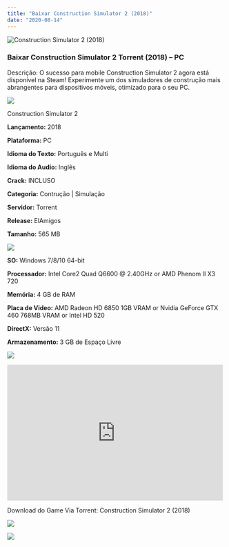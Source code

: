 ```yaml
---
title: "Baixar Construction Simulator 2 (2018)"
date: "2020-08-14"
---
```


![Construction Simulator 2 (2018)](https://1.bp.blogspot.com/-kZmEIv5GJL0/XxHT4QyGe-I/AAAAAAAAA5o/nNbFrgRhhykMKpZQFf2KEZUTUiq6G2j-ACNcBGAsYHQ/s320/poster.jpg "Construction Simulator 2 (2018)")

### Baixar Construction Simulator 2 Torrent (2018) – PC

Descrição: O sucesso para mobile Construction Simulator 2 agora está disponível na Steam! Experimente um dos simuladores de construção mais abrangentes para dispositivos móveis, otimizado para o seu PC.

![](https://1.bp.blogspot.com/-XIAoZor_ewQ/Xt6k8H1cWZI/AAAAAAAAAi0/oGRR_ah4Rf449lfQQZDiX_22jAu7LLnJACPcBGAYYCw/s400/Bot{4608eb41b51a711b0b999304a189c296d691bb56043e613118fd17737bb26b97}25C3{4608eb41b51a711b0b999304a189c296d691bb56043e613118fd17737bb26b97}25A3o{4608eb41b51a711b0b999304a189c296d691bb56043e613118fd17737bb26b97}2Bde{4608eb41b51a711b0b999304a189c296d691bb56043e613118fd17737bb26b97}2BInforma{4608eb41b51a711b0b999304a189c296d691bb56043e613118fd17737bb26b97}25C3{4608eb41b51a711b0b999304a189c296d691bb56043e613118fd17737bb26b97}25A7{4608eb41b51a711b0b999304a189c296d691bb56043e613118fd17737bb26b97}25C3{4608eb41b51a711b0b999304a189c296d691bb56043e613118fd17737bb26b97}25B5es.jpg)

Construction Simulator 2

**Lançamento:** 2018

**Plataforma:** PC

**Idioma do Texto:** Português e Multi

**Idioma do Audio:** Inglês

**Crack:** INCLUSO

**Categoria:** Contrução | Simulação

**Servidor:** Torrent

**Release:** ElAmigos

**Tamanho:** 565 MB

![](https://1.bp.blogspot.com/-h4INo_OBwls/Xt6lEEMpxNI/AAAAAAAAAi4/JjyyoRDYOagV83dzmOlHFitCwsklVMs6ACPcBGAYYCw/s400/Bot{4608eb41b51a711b0b999304a189c296d691bb56043e613118fd17737bb26b97}25C3{4608eb41b51a711b0b999304a189c296d691bb56043e613118fd17737bb26b97}25A3o{4608eb41b51a711b0b999304a189c296d691bb56043e613118fd17737bb26b97}2Bde{4608eb41b51a711b0b999304a189c296d691bb56043e613118fd17737bb26b97}2BRequisitos.jpg)

**SO:** Windows 7/8/10 64-bit

**Processador:** Intel Core2 Quad Q6600 @ 2.40GHz or AMD Phenom II X3 720

**Memória:** 4 GB de RAM

**Placa de Video:** AMD Radeon HD 6850 1GB VRAM or Nvidia GeForce GTX 460 768MB VRAM or Intel HD 520

**DirectX:** Versão 11

**Armazenamento:** 3 GB de Espaço Livre

![](https://1.bp.blogspot.com/-rcYyVsnA81c/Xt6lZMZ2XiI/AAAAAAAAAjA/1MF2KKFyKSoUtwrodSDJRdpQoMNmnHOhwCPcBGAYYCw/s400/Bot{4608eb41b51a711b0b999304a189c296d691bb56043e613118fd17737bb26b97}25C3{4608eb41b51a711b0b999304a189c296d691bb56043e613118fd17737bb26b97}25A3o{4608eb41b51a711b0b999304a189c296d691bb56043e613118fd17737bb26b97}2Bde{4608eb41b51a711b0b999304a189c296d691bb56043e613118fd17737bb26b97}2BTrailer.jpg)

<iframe allow="accelerometer; autoplay; encrypted-media; gyroscope; picture-in-picture" allowfullscreen frameborder="0" height="315" src="https://www.youtube.com/embed/E_33c1HJn5Y" width="500"></iframe>

Download do Game Via Torrent: Construction Simulator 2 (2018)

[![](https://1.bp.blogspot.com/-KEcbu5lXdM0/Xu5yX-HgHDI/AAAAAAAAAsY/bBJ6W14NqC4-Ny_0LiwqQPIkTbYzyURcACPcBGAYYCw/s200/CAPA3.jpg)](https://utorrentmegagames.blogspot.com/p/recomendado.html)

[![](https://1.bp.blogspot.com/-Rkir3Cy7E90/XthUbQKV_OI/AAAAAAAAAgU/q6xV1k8mreQnsOAbeImqH6Qi8ahsN2LpACPcBGAYYCw/s1600/Bot{4608eb41b51a711b0b999304a189c296d691bb56043e613118fd17737bb26b97}25C3{4608eb41b51a711b0b999304a189c296d691bb56043e613118fd17737bb26b97}25A3o{4608eb41b51a711b0b999304a189c296d691bb56043e613118fd17737bb26b97}2Bde{4608eb41b51a711b0b999304a189c296d691bb56043e613118fd17737bb26b97}2BDownload.jpg)](F47E34D26EC404637A82C0D633CC0C9F1F12A0BC&dn=sr-constructionsimulator2&tr=udp{4608eb41b51a711b0b999304a189c296d691bb56043e613118fd17737bb26b97}3a{4608eb41b51a711b0b999304a189c296d691bb56043e613118fd17737bb26b97}2f{4608eb41b51a711b0b999304a189c296d691bb56043e613118fd17737bb26b97}2ftracker.opentrackr.org{4608eb41b51a711b0b999304a189c296d691bb56043e613118fd17737bb26b97}3a1337{4608eb41b51a711b0b999304a189c296d691bb56043e613118fd17737bb26b97}2fannounce&tr=udp{4608eb41b51a711b0b999304a189c296d691bb56043e613118fd17737bb26b97}3a{4608eb41b51a711b0b999304a189c296d691bb56043e613118fd17737bb26b97}2f{4608eb41b51a711b0b999304a189c296d691bb56043e613118fd17737bb26b97}2ftracker.leechers-paradise.org{4608eb41b51a711b0b999304a189c296d691bb56043e613118fd17737bb26b97}3a6969{4608eb41b51a711b0b999304a189c296d691bb56043e613118fd17737bb26b97}2fannounce&tr=udp{4608eb41b51a711b0b999304a189c296d691bb56043e613118fd17737bb26b97}3a{4608eb41b51a711b0b999304a189c296d691bb56043e613118fd17737bb26b97}2f{4608eb41b51a711b0b999304a189c296d691bb56043e613118fd17737bb26b97}2ftracker.coppersurfer.tk{4608eb41b51a711b0b999304a189c296d691bb56043e613118fd17737bb26b97}3a6969{4608eb41b51a711b0b999304a189c296d691bb56043e613118fd17737bb26b97}2fannounce&tr=udp{4608eb41b51a711b0b999304a189c296d691bb56043e613118fd17737bb26b97}3a{4608eb41b51a711b0b999304a189c296d691bb56043e613118fd17737bb26b97}2f{4608eb41b51a711b0b999304a189c296d691bb56043e613118fd17737bb26b97}2fp4p.arenabg.ch{4608eb41b51a711b0b999304a189c296d691bb56043e613118fd17737bb26b97}3a1337{4608eb41b51a711b0b999304a189c296d691bb56043e613118fd17737bb26b97}2fannounce&tr=udp{4608eb41b51a711b0b999304a189c296d691bb56043e613118fd17737bb26b97}3a{4608eb41b51a711b0b999304a189c296d691bb56043e613118fd17737bb26b97}2f{4608eb41b51a711b0b999304a189c296d691bb56043e613118fd17737bb26b97}2feddie4.nl{4608eb41b51a711b0b999304a189c296d691bb56043e613118fd17737bb26b97}3a6969{4608eb41b51a711b0b999304a189c296d691bb56043e613118fd17737bb26b97}2fannounce&tr=udp{4608eb41b51a711b0b999304a189c296d691bb56043e613118fd17737bb26b97}3a{4608eb41b51a711b0b999304a189c296d691bb56043e613118fd17737bb26b97}2f{4608eb41b51a711b0b999304a189c296d691bb56043e613118fd17737bb26b97}2ftracker.zer0day.to{4608eb41b51a711b0b999304a189c296d691bb56043e613118fd17737bb26b97}3a1337{4608eb41b51a711b0b999304a189c296d691bb56043e613118fd17737bb26b97}2fannounce&tr=udp{4608eb41b51a711b0b999304a189c296d691bb56043e613118fd17737bb26b97}3a{4608eb41b51a711b0b999304a189c296d691bb56043e613118fd17737bb26b97}2f{4608eb41b51a711b0b999304a189c296d691bb56043e613118fd17737bb26b97}2fp4p.arenabg.com{4608eb41b51a711b0b999304a189c296d691bb56043e613118fd17737bb26b97}3a1337{4608eb41b51a711b0b999304a189c296d691bb56043e613118fd17737bb26b97}2fannounce&tr=udp{4608eb41b51a711b0b999304a189c296d691bb56043e613118fd17737bb26b97}3a{4608eb41b51a711b0b999304a189c296d691bb56043e613118fd17737bb26b97}2f{4608eb41b51a711b0b999304a189c296d691bb56043e613118fd17737bb26b97}2ftracker.internetwarriors.net{4608eb41b51a711b0b999304a189c296d691bb56043e613118fd17737bb26b97}3a1337{4608eb41b51a711b0b999304a189c296d691bb56043e613118fd17737bb26b97}2fannounce&tr=udp{4608eb41b51a711b0b999304a189c296d691bb56043e613118fd17737bb26b97}3a{4608eb41b51a711b0b999304a189c296d691bb56043e613118fd17737bb26b97}2f{4608eb41b51a711b0b999304a189c296d691bb56043e613118fd17737bb26b97}2f9.rarbg.me{4608eb41b51a711b0b999304a189c296d691bb56043e613118fd17737bb26b97}3a2710{4608eb41b51a711b0b999304a189c296d691bb56043e613118fd17737bb26b97}2fannounce&tr=udp{4608eb41b51a711b0b999304a189c296d691bb56043e613118fd17737bb26b97}3a{4608eb41b51a711b0b999304a189c296d691bb56043e613118fd17737bb26b97}2f{4608eb41b51a711b0b999304a189c296d691bb56043e613118fd17737bb26b97}2f9.rarbg.to{4608eb41b51a711b0b999304a189c296d691bb56043e613118fd17737bb26b97}3a2710{4608eb41b51a711b0b999304a189c296d691bb56043e613118fd17737bb26b97}2fannounce&tr=http{4608eb41b51a711b0b999304a189c296d691bb56043e613118fd17737bb26b97}3a{4608eb41b51a711b0b999304a189c296d691bb56043e613118fd17737bb26b97}2f{4608eb41b51a711b0b999304a189c296d691bb56043e613118fd17737bb26b97}2fnyaa.tracker.wf{4608eb41b51a711b0b999304a189c296d691bb56043e613118fd17737bb26b97}3a7777{4608eb41b51a711b0b999304a189c296d691bb56043e613118fd17737bb26b97}2fannounce&tr=http{4608eb41b51a711b0b999304a189c296d691bb56043e613118fd17737bb26b97}3a{4608eb41b51a711b0b999304a189c296d691bb56043e613118fd17737bb26b97}2f{4608eb41b51a711b0b999304a189c296d691bb56043e613118fd17737bb26b97}2fsukebei.tracker.wf{4608eb41b51a711b0b999304a189c296d691bb56043e613118fd17737bb26b97}3a8888{4608eb41b51a711b0b999304a189c296d691bb56043e613118fd17737bb26b97}2fannounce&tr=http{4608eb41b51a711b0b999304a189c296d691bb56043e613118fd17737bb26b97}3a{4608eb41b51a711b0b999304a189c296d691bb56043e613118fd17737bb26b97}2f{4608eb41b51a711b0b999304a189c296d691bb56043e613118fd17737bb26b97}2fanidex.moe{4608eb41b51a711b0b999304a189c296d691bb56043e613118fd17737bb26b97}3a6969{4608eb41b51a711b0b999304a189c296d691bb56043e613118fd17737bb26b97}2fannounce)

